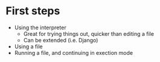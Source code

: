# First steps
* Using the interpreter
    * Great for trying things out, quicker than editing a file
    * Can be extended (i.e. Django)
* Using a file
* Running a file, and continuing in exection mode